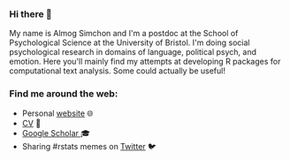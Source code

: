 ### Hi there 👋

My name is Almog Simchon and I'm a postdoc at the School of Psychological Science at the University of Bristol. I'm doing social psychological research in domains of language, political psych, and emotion. Here you'll mainly find my attempts at developing R packages for computational text analysis. Some could actually be useful!

### Find me around the web:
- Personal <a href="https://almogsi.com">website</a> 🌐
- <a href="https://drive.google.com/file/d/1v9H_5P97nLn5gJY68IMVZ0RdG9EoBczM/view?usp=sharing">CV</a> 💼
- <a href = "https://scholar.google.co.il/citations?user=HTQXYFQAAAAJ&hl=en"> Google Scholar </a> 🎓
- Sharing #rstats memes on <a href="https://twitter.com/almogsi">Twitter</a> 🐦
